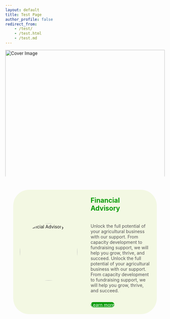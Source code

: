 ```yaml
---
layout: default
title: Test Page
author_profile: false
redirect_from:
    - /test/
    - /test.html
    - /test.md
---
```


<style>
    .cover-image-container {
        width: 100%;
        max-height: 400px; /* Adjust as needed, or use aspect-ratio */
        overflow: hidden;
        margin-bottom: 2em; /* Space below the cover image */
    }

    .cover-image-container img {
        width: 100%;
        height: 100%; /* Make image fill the container's height */
        object-fit: cover; /* Ensures the image covers the area, might crop */
        display: block; /* Removes extra space below the image */
    }
</style>
<div class="cover-image-container">
  <!-- Replace with your cover image path. Place the image in /assets/images/ or a similar folder -->
  <img src="{{ '/images/dna-virus.jpg' | relative_url }}" alt="Cover Image">
</div>

<style>
    .custom-feature-section {
        margin-bottom: 2em;
        padding: 1em; /* Provides spacing from screen edges */
        width: 100%; /* Full width on mobile, padding handles insets */
        margin-left: auto;
        margin-right: auto;
    }

    .custom-feature__item {
        display: flex;
        flex-direction: column; /* Mobile: vertical layout */
        border: none; /* Remove visible border from the main rectangle */
        border-radius: 50px; /* Curvy edges for the main rectangle */
        overflow: hidden;
        background-color: rgba(153, 204, 0, 0.10); /* Transparent version of #99cc00 (e.g., 10% opacity) */
    }

    .custom-feature__item--img {
        flex-shrink: 0;
        display: flex;
        justify-content: center; /* Center image horizontally in its container */
        align-items: center; /* Center image vertically in its container */
        padding: 1em; /* Padding around the image */
    }

    .custom-feature__item--img img {
        width: 100%;
        height: auto;
        max-width: 280px; /* Max size of the image */
        display: block;
        object-fit: cover; /* Ensures the image covers the area, might crop */
        border-radius: 50%; /* Make the image round */
        aspect-ratio: 1 / 1; /* Ensure the space for the image is square for a perfect circle */
    }

    .custom-feature__item--desc {
        padding: 1.5em;
        display: flex;
        flex-direction: column;
        align-items: center; /* Mobile: Center flex items (h3, p, btn) horizontally */
        text-align: center; /* Mobile: Center text within h3 and p */
    }

    .custom-feature__item--desc h3 {
        margin-top: 0;
        font-size: 1.5em;
        color: #009a00; /* Color for "Financial Advisor" */
    }

    .custom-feature__item--desc p {
        margin-bottom: 1em;
        flex-grow: 1; /* Allows paragraph to take available space */
        color: var(--text-color-light, #555); /* Use theme's lighter text color */
    }

    .custom-feature__item--desc .btn {
        margin-top: 1em; /* Space above button */
        align-self: center; /* Mobile: Align button to the center */
        background-color: #009a00; /* Background color for "Learn more" button */
        color: #ffffff !important; /* Text color for "Learn more" button */
        border-color: #009a00; /* Match border color to background */
        border-radius: 50px; /* Rounded corners for the button */
    }

    .custom-feature__item--desc .btn:hover {
        background-color: #007a00; /* Darker shade for hover */
        border-color: #007a00;
        color: #ffffff !important;
    }

    /* Desktop view: Apply for screens wider than 'small' breakpoint (typically 600px) */
    @media (min-width: 600px) {
        .custom-feature-section {
            width: 90%; /* Width for desktop view */
            max-width: 1200px; /* Max width for desktop view, centered by auto margins */
        }

        .custom-feature__item {
            flex-direction: row; /* Desktop: horizontal layout */
            align-items: center; /* Vertically align image and text block */
        }

        .custom-feature__item--img {
            width: 40%; /* Width for the image container */
            padding: 1.5em; /* Adjust padding for desktop if needed */
        }

        /* No specific desktop overrides for .custom-feature__item--img img needed from current requirements */
        /* It inherits max-width, border-radius, etc. from base styles */

        .custom-feature__item--desc {
            width: 60%; /* Width for the text content container */
            align-items: flex-start; /* Desktop: Align flex items (h3, p, btn) to the left */
            text-align: left; /* Desktop: Align text within h3 and p to the left */
            justify-content: center; /* Vertically center content within the description block if it's taller */
        }

        .custom-feature__item--desc .btn {
            align-self: flex-start; /* Desktop: Align button to the left */
        }
    }
</style>

<section class="custom-feature-section">
  <div class="custom-feature__item">
    <div class="custom-feature__item--img">
      <!-- Replace with your image path. Place the image in /assets/images/ -->
      <img src="{{ '/images/profile.jpg' | relative_url }}" alt="Financial Advisory">
    </div>
    <div class="custom-feature__item--desc">
      <h3>Financial Advisory</h3>
      <p>Unlock the full potential of your agricultural business with our support. From capacity development to fundraising support, we will help you grow, thrive, and succeed. Unlock the full potential of your agricultural business with our support. From capacity development to fundraising support, we will help you grow, thrive, and succeed.</p>
      <!-- Replace with your desired link -->
      <a href="#" class="btn btn--primary">Learn more</a>
    </div>
  </div>
</section>
